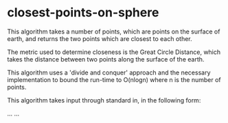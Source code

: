 # closest-points-on-sphere

This algorithm takes a number of points, which are points on the surface of earth, and returns the two points which are closest to each other.

The metric used to determine closeness is the Great Circle Distance, which takes the distance between two points along the surface of the earth.

This algorithm uses a 'divide and conquer' approach and the necessary implementation to bound the run-time to O(nlogn) where n is the number of points.


This algorithm takes input through standard in, in the following form: 

<numPoints>
<pointName> <pointLatitude> <pointLongitude>
<pointName> <pointLatitude> <pointLongitude>
<pointName> <pointLatitude> <pointLongitude>
...
<numPoints>
<pointName> <pointLatitude> <pointLongitude>
<pointName> <pointLatitude> <pointLongitude>
<pointName> <pointLatitude> <pointLongitude>
...

